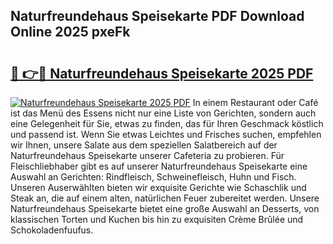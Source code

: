 ## Naturfreundehaus Speisekarte PDF Download Online 2025 pxeFk

# <h2><a href="http://gc6dws.nevu.top/?p=Naturfreundehaus+Speisekarte">🔗 👉🔴 Naturfreundehaus Speisekarte 2025 PDF</a></h2>

[![Naturfreundehaus Speisekarte 2025 PDF](https://i.imgur.com/dBaPXMq.png)](http://gc6dws.nevu.top/?p=Naturfreundehaus+Speisekarte)
In einem Restaurant oder Café ist das Menü des Essens nicht nur eine Liste von Gerichten, sondern auch eine Gelegenheit für Sie, etwas zu finden, das für Ihren Geschmack köstlich und passend ist. Wenn Sie etwas Leichtes und Frisches suchen, empfehlen wir Ihnen, unsere Salate aus dem speziellen Salatbereich auf der Naturfreundehaus Speisekarte unserer Cafeteria zu probieren. Für Fleischliebhaber gibt es auf unserer Naturfreundehaus Speisekarte eine Auswahl an Gerichten: Rindfleisch, Schweinefleisch, Huhn und Fisch. Unseren Auserwählten bieten wir exquisite Gerichte wie Schaschlik und Steak an, die auf einem alten, natürlichen Feuer zubereitet werden. Unsere Naturfreundehaus Speisekarte bietet eine große Auswahl an Desserts, von klassischen Torten und Kuchen bis hin zu exquisiten Crème Brûlée und Schokoladenfuufus.
